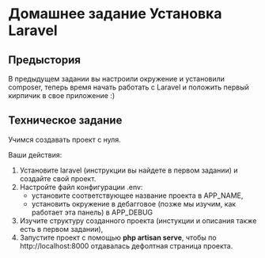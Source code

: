 # Домашнее задание Установка Laravel

## Предыстория

В предыдущем задании вы настроили окружение и установили composer, теперь время начать работать с Laravel
и положить первый кирпичик в свое приложение :)

## Техническое задание

Учимся создавать проект с нуля.

Ваши действия:
1. Установите laravel (инструкции вы найдете в первом задании) и создайте свой проект.
2. Настройте файл конфигурации .env:
    * установите соответствующее название проекта в APP_NAME,
    * установить окружение в дебагговое (позже мы изучим, как работает эта панель) в APP_DEBUG
3. Изучите структуру созданного проекта (инстукции и описания также есть в первом задании),
4. Запустите проект с помощью **php artisan serve**, чтобы по http://localhost:8000 отдавалась
дефолтная страница проекта.
